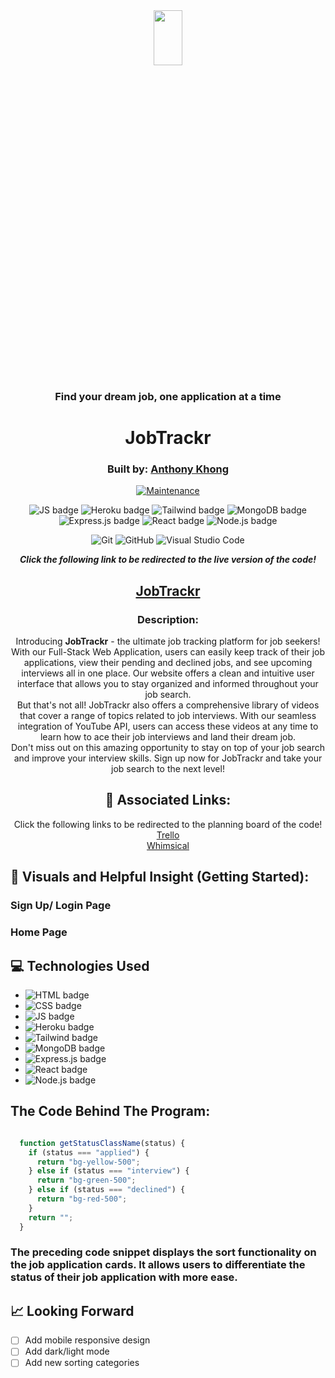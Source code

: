 <div align="center">
  
<img src="https://res.cloudinary.com/diw7vmgum/image/upload/v1683397609/Screenshot_2023-05-06_at_8.25.08_PM_auqlcq.png" width="30%" height="15%" />

### Find your dream job, one application at a time

# JobTrackr

### Built by: **[Anthony Khong](https://www.linkedin.com/in/anthonykhong956/)**

[![Maintenance](https://img.shields.io/badge/Maintained%3F-yes-green.svg)](https://GitHub.com/Naereen/StrapDown.js/graphs/commit-activity)

![JS badge](https://img.shields.io/badge/JavaScript-323330?style=for-the-badge&logo=javascript&logoColor=F7DF1E)
![Heroku badge](https://img.shields.io/badge/Heroku-430098?style=for-the-badge&logo=heroku&logoColor=white)
![Tailwind badge](https://img.shields.io/badge/Tailwind_CSS-38B2AC?style=for-the-badge&logo=tailwind-css&logoColor=white)
![MongoDB badge](https://img.shields.io/badge/MongoDB-4EA94B?style=for-the-badge&logo=mongodb&logoColor=white)
![Express.js badge](https://img.shields.io/badge/Express.js-000000?style=for-the-badge&logo=express&logoColor=white)
![React badge](https://img.shields.io/badge/React-20232A?style=for-the-badge&logo=react&logoColor=61DAFB)
![Node.js badge](https://img.shields.io/badge/Node.js-339933?style=for-the-badge&logo=nodedotjs&logoColor=white)

![Git](https://img.shields.io/badge/GIT-E44C30?style=for-the-badge&logo=git&logoColor=white)
![GitHub](https://img.shields.io/badge/GitHub-100000?style=for-the-badge&logo=github&logoColor=white)
![Visual Studio Code](https://img.shields.io/badge/Visual_Studio_Code-0078D4?style=for-the-badge&logo=visual%20studio%20code&logoColor=white)

  
**_Click the following link to be redirected to the live version of the code!_**

## [JobTrackr]()

### Description:

Introducing **JobTrackr** - the ultimate job tracking platform for job seekers! With our Full-Stack Web Application, users can easily keep track of their job applications, view their pending and declined jobs, and see upcoming interviews all in one place. Our website offers a clean and intuitive user interface that allows you to stay organized and informed throughout your job search.
<br />
But that's not all! JobTrackr also offers a comprehensive library of videos that cover a range of topics related to job interviews. With our seamless integration of YouTube API, users can access these videos at any time to learn how to ace their job interviews and land their dream job.
<br />
Don't miss out on this amazing opportunity to stay on top of your job search and improve your interview skills. Sign up now for JobTrackr and take your job search to the next level!

## :link: Associated Links:

Click the following links to be redirected to the planning board of the code! 
<br />
[Trello](https://trello.com/b/EYU8eGUK/project-4)
<br />
[Whimsical](https://whimsical.com/jobtrackr-K43wREoMvzW5YiP1i6UcoE)
  
</div>

## :camera_flash: Visuals and Helpful Insight (Getting Started):

### Sign Up/ Login Page


### Home Page


## :computer: Technologies Used

- ![HTML badge](https://img.shields.io/badge/HTML5-E34F26?style=for-the-badge&logo=html5&logoColor=white)
- ![CSS badge](https://img.shields.io/badge/CSS3-1572B6?style=for-the-badge&logo=css3&logoColor=white)
- ![JS badge](https://img.shields.io/badge/JavaScript-323330?style=for-the-badge&logo=javascript&logoColor=F7DF1E)
- ![Heroku badge](https://img.shields.io/badge/Heroku-430098?style=for-the-badge&logo=heroku&logoColor=white)
- ![Tailwind badge](https://img.shields.io/badge/Tailwind_CSS-38B2AC?style=for-the-badge&logo=tailwind-css&logoColor=white)
- ![MongoDB badge](https://img.shields.io/badge/MongoDB-4EA94B?style=for-the-badge&logo=mongodb&logoColor=white)
- ![Express.js badge](https://img.shields.io/badge/Express.js-000000?style=for-the-badge&logo=express&logoColor=white)
- ![React badge](https://img.shields.io/badge/React-20232A?style=for-the-badge&logo=react&logoColor=61DAFB)
- ![Node.js badge](https://img.shields.io/badge/Node.js-339933?style=for-the-badge&logo=nodedotjs&logoColor=white)

## The Code Behind The Program:

```javascript

  function getStatusClassName(status) {
    if (status === "applied") {
      return "bg-yellow-500";
    } else if (status === "interview") {
      return "bg-green-500";
    } else if (status === "declined") {
      return "bg-red-500";
    }
    return "";
  }

```


### The preceding code snippet displays the sort functionality on the job application cards. It allows users to differentiate the status of their job application with more ease.

## :chart_with_upwards_trend: Looking Forward

- [ ] Add mobile responsive design
- [ ] Add dark/light mode
- [ ] Add new sorting categories
